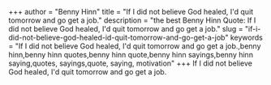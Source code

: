 +++
author = "Benny Hinn"
title = "If I did not believe God healed, I'd quit tomorrow and go get a job."
description = "the best Benny Hinn Quote: If I did not believe God healed, I'd quit tomorrow and go get a job."
slug = "if-i-did-not-believe-god-healed-id-quit-tomorrow-and-go-get-a-job"
keywords = "If I did not believe God healed, I'd quit tomorrow and go get a job.,benny hinn,benny hinn quotes,benny hinn quote,benny hinn sayings,benny hinn saying,quotes, sayings,quote, saying, motivation"
+++
If I did not believe God healed, I'd quit tomorrow and go get a job.
